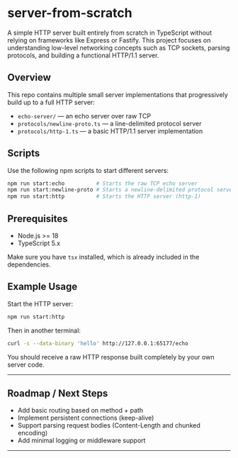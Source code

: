 # server-from-scratch

A simple HTTP server built entirely from scratch in TypeScript without relying on frameworks like Express or Fastify. This project focuses on understanding low-level networking concepts such as TCP sockets, parsing protocols, and building a functional HTTP/1.1 server.

## Overview

This repo contains multiple small server implementations that progressively build up to a full HTTP server:

* `echo-server/` — an echo server over raw TCP
* `protocols/newline-proto.ts` — a line-delimited protocol server
* `protocols/http-1.ts` — a basic HTTP/1.1 server implementation

## Scripts

Use the following npm scripts to start different servers:

```bash
npm run start:echo          # Starts the raw TCP echo server
npm run start:newline-proto # Starts a newline-delimited protocol server
npm run start:http          # Starts the HTTP server (http-1)
```

## Prerequisites

* Node.js >= 18
* TypeScript 5.x

Make sure you have `tsx` installed, which is already included in the dependencies.

## Example Usage

Start the HTTP server:

```bash
npm run start:http
```

Then in another terminal:

```bash
curl -s --data-binary 'hello' http://127.0.0.1:65177/echo
```

You should receive a raw HTTP response built completely by your own server code.



---

## Roadmap / Next Steps

* Add basic routing based on method + path
* Implement persistent connections (keep-alive)
* Support parsing request bodies (Content-Length and chunked encoding)
* Add minimal logging or middleware support

---



